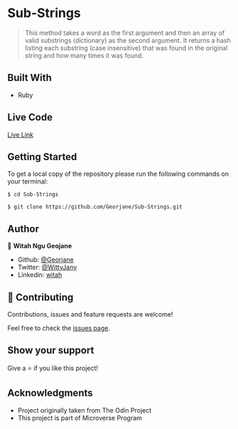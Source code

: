 # Sub-Strings
> This method takes a word as the first argument and then an array of valid substrings (dictionary) as the second argument. It returns a hash listing each substring (case insensitive) that was found in the original string and how many times it was found.

## Built With

- Ruby

## Live Code

[Live Link](https://repl.it/@WitahGeorjane/Caesar-Cipher-1#script.rb)


## Getting Started

To get a local copy of the repository please run the following commands on your terminal:

```
$ cd Sub-Strings
```

```
$ git clone https://github.com/Georjane/Sub-Strings.git
```

## Author

👤 **Witah Ngu Geojane**

- Github: [@Georjane](https://github.com/Georjane)
- Twitter: [@WittyJany](https://twitter.com/WittyJany)
- Linkedin: [witah](https://www.linkedin.com/in/witah-georjane-74b8bb184)

## 🤝 Contributing

Contributions, issues and feature requests are welcome!

Feel free to check the [issues page](https://github.com/Georjane/Sub-Strings/issues).


## Show your support

Give a ⭐️ if you like this project!


## Acknowledgments

- Project originally taken from The Odin Project
- This project is part of Microverse Program
